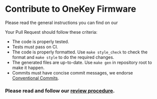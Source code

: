 # Contribute to OneKey Firmware

Please read the general instructions you can find on our

Your Pull Request should follow these criteria:

- The code is properly tested.
- Tests must pass on CI.
- The code is properly formatted. Use `make style_check` to check the format
  and `make style` to do the required changes.
- The generated files are up-to-date. Use `make gen` in repository root to make
  it happen.
- Commits must have concise commit messages, we endorse [Conventional Commits](https://www.conventionalcommits.org).

### Please read and follow our [review procedure](review.md).
